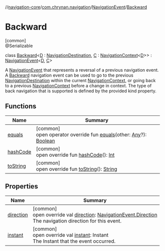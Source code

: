 //[navigation-core](../../../../index.md)/[com.chrynan.navigation](../../index.md)/[NavigationEvent](../index.md)/[Backward](index.md)

# Backward

[common]\
@Serializable

class [Backward](index.md)&lt;[D](index.md) : [NavigationDestination](../../index.md#1223765350%2FClasslikes%2F-215881696), [C](index.md) : [NavigationContext](../../-navigation-context/index.md)&lt;[D](index.md)&gt;&gt; : [NavigationEvent](../index.md)&lt;[D](index.md), [C](index.md)&gt; 

A [NavigationEvent](../index.md) that represents a reversal of a previous navigation event. A [Backward](index.md) navigation event can be used to go to the previous [NavigationDestination](../../index.md#1223765350%2FClasslikes%2F-215881696) within the current [NavigationContext](../../-navigation-context/index.md), or going back to a previous [NavigationContext](../../-navigation-context/index.md) before a change in context. The type of back navigation that is supported is defined by the provided kind property.

## Functions

| Name | Summary |
|---|---|
| [equals](equals.md) | [common]<br>open operator override fun [equals](equals.md)(other: [Any](https://kotlinlang.org/api/latest/jvm/stdlib/kotlin/-any/index.html)?): [Boolean](https://kotlinlang.org/api/latest/jvm/stdlib/kotlin/-boolean/index.html) |
| [hashCode](hash-code.md) | [common]<br>open override fun [hashCode](hash-code.md)(): [Int](https://kotlinlang.org/api/latest/jvm/stdlib/kotlin/-int/index.html) |
| [toString](to-string.md) | [common]<br>open override fun [toString](to-string.md)(): [String](https://kotlinlang.org/api/latest/jvm/stdlib/kotlin/-string/index.html) |

## Properties

| Name | Summary |
|---|---|
| [direction](direction.md) | [common]<br>open override val [direction](direction.md): [NavigationEvent.Direction](../-direction/index.md)<br>The navigation direction for this event. |
| [instant](instant.md) | [common]<br>open override val [instant](instant.md): Instant<br>The Instant that the event occurred. |
